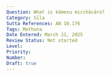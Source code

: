 ```yaml
---
Question: What is kāmesu micchācāro?
Category: Sīla
Sutta References: AN 10.176
Tags: Methuna
Date Entered: March 21, 2025
Review Status: Not started
Level: 
Priority: 
Number: 
Draft: true
---
```


